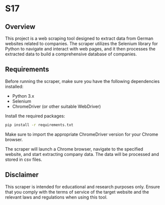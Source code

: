 # S17

## Overview

This project is a web scraping tool designed to extract data from German websites related to companies. The scraper utilizes the Selenium library for Python to navigate and interact with web pages, and it then processes the extracted data to build a comprehensive database of companies.

## Requirements

Before running the scraper, make sure you have the following dependencies installed:

- Python 3.x
- Selenium
- ChromeDriver (or other suitable WebDriver)

Install the required packages:

```bash
pip install -r requirements.txt
```
Make sure to import the appropriate ChromeDriver version for your Chrome browser.

The scraper will launch a Chrome browser, navigate to the specified website, and start extracting company data. The data will be processed and stored in csv files.

## Disclaimer

This scraper is intended for educational and research purposes only. Ensure that you comply with the terms of service of the target website and the relevant laws and regulations when using this tool.
